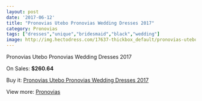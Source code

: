 ```yaml
---
layout: post
date: '2017-06-12'
title: "Pronovias Utebo Pronovias Wedding Dresses 2017"
category: Pronovias
tags: ["dresses","unique","bridesmaid","black","wedding"]
image: http://img.hectodress.com/17637-thickbox_default/pronovias-utebo-pronovias-wedding-dresses-2013.jpg
---
```

Pronovias Utebo Pronovias Wedding Dresses 2017

On Sales: **$260.64**
<a href="https://www.hectodress.com/pronovias/8248-pronovias-utebo-pronovias-wedding-dresses-2013.html"><amp-img layout="responsive" width="600" height="600" src="//img.hectodress.com/17637-thickbox_default/pronovias-utebo-pronovias-wedding-dresses-2013.jpg" alt="Pronovias Utebo Pronovias Wedding Dresses 2017 0" /></a>
<a href="https://www.hectodress.com/pronovias/8248-pronovias-utebo-pronovias-wedding-dresses-2013.html"><amp-img layout="responsive" width="600" height="600" src="//img.hectodress.com/17640-thickbox_default/pronovias-utebo-pronovias-wedding-dresses-2013.jpg" alt="Pronovias Utebo Pronovias Wedding Dresses 2017 1" /></a>
<a href="https://www.hectodress.com/pronovias/8248-pronovias-utebo-pronovias-wedding-dresses-2013.html"><amp-img layout="responsive" width="600" height="600" src="//img.hectodress.com/17639-thickbox_default/pronovias-utebo-pronovias-wedding-dresses-2013.jpg" alt="Pronovias Utebo Pronovias Wedding Dresses 2017 2" /></a>
<a href="https://www.hectodress.com/pronovias/8248-pronovias-utebo-pronovias-wedding-dresses-2013.html"><amp-img layout="responsive" width="600" height="600" src="//img.hectodress.com/17638-thickbox_default/pronovias-utebo-pronovias-wedding-dresses-2013.jpg" alt="Pronovias Utebo Pronovias Wedding Dresses 2017 3" /></a>

Buy it: [Pronovias Utebo Pronovias Wedding Dresses 2017](https://www.hectodress.com/pronovias/8248-pronovias-utebo-pronovias-wedding-dresses-2013.html "Pronovias Utebo Pronovias Wedding Dresses 2017")

View more: [Pronovias](https://www.hectodress.com/139-pronovias "Pronovias")